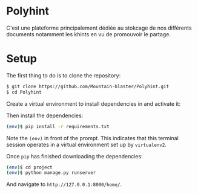 # Polyhint
C'est une plateforme principalement dédiée au stokcage de nos différents documents notamment les khints en vu de promouvoir le partage. 

# Setup

The first thing to do is to clone the repository:
```sh
$ git clone https://github.com/Mountain-blaster/Polyhint.git
$ cd Polyhint
```

Create a virtual environment to install dependencies in and activate it:

Then install the dependencies:
```sh
(env)$ pip install -r requirements.txt
```
Note the `(env)` in front of the prompt. This indicates that this terminal
session operates in a virtual environment set up by `virtualenv2`.

Once `pip` has finished downloading the dependencies:
```sh
(env)$ cd project
(env)$ python manage.py runserver
```
And navigate to `http://127.0.0.1:8000/home/`.
